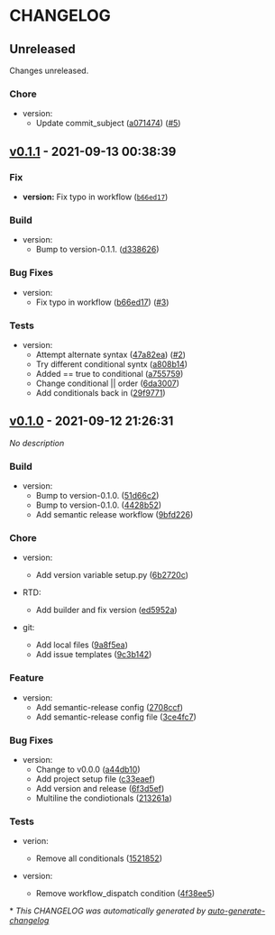 # CHANGELOG

## Unreleased

Changes unreleased.

### Chore

- version:
  - Update  commit_subject ([a071474](https://github.com/imAsparky/spinx-test/commit/a071474f958a8d4ef570dcff6ca57a67fdaaab83)) ([#5](https://github.com/imAsparky/spinx-test/pull/5))

## [v0.1.1](https://github.com/imAsparky/spinx-test/releases/tag/v0.1.1) - 2021-09-13 00:38:39

### Fix
* **version:** Fix typo in workflow ([`b66ed17`](https://github.com/imAsparky/spinx-test/commit/b66ed17871b0fd049f2cb1d167b618d97142a2ce))

### Build

- version:
  - Bump to version-0.1.1. ([d338626](https://github.com/imAsparky/spinx-test/commit/d338626cf92882fd8feb6b335cbfd25bdccffa24))

### Bug Fixes

- version:
  - Fix typo in workflow ([b66ed17](https://github.com/imAsparky/spinx-test/commit/b66ed17871b0fd049f2cb1d167b618d97142a2ce)) ([#3](https://github.com/imAsparky/spinx-test/pull/3))

### Tests

- version:
  - Attempt alternate syntax ([47a82ea](https://github.com/imAsparky/spinx-test/commit/47a82ea7bfd48419d814476e431a05b00462f98f)) ([#2](https://github.com/imAsparky/spinx-test/pull/2))
  - Try different conditional syntx ([a808b14](https://github.com/imAsparky/spinx-test/commit/a808b1484a5c7482fa49cbe804821832a3ee48b5))
  - Added == true to conditional ([a755759](https://github.com/imAsparky/spinx-test/commit/a755759a48723c6f94cb53941049ea6a8d5620fc))
  - Change conditional || order ([6da3007](https://github.com/imAsparky/spinx-test/commit/6da3007a519170466f7360dd9fdb05a0db01eaa0))
  - Add conditionals back in ([29f9771](https://github.com/imAsparky/spinx-test/commit/29f9771e3925b34c8796ca9ddbbe010b9d0bd675))

## [v0.1.0](https://github.com/imAsparky/spinx-test/releases/tag/v0.1.0) - 2021-09-12 21:26:31

*No description*

### Build

- version:
  - Bump to version-0.1.0. ([51d66c2](https://github.com/imAsparky/spinx-test/commit/51d66c2b6baba43962e82b51a77fdb84bdba3b4f))
  - Bump to version-0.1.0. ([4428b52](https://github.com/imAsparky/spinx-test/commit/4428b52cc00ebfb92d04245407e194fd7603edd6))
  - Add semantic release workflow ([9bfd226](https://github.com/imAsparky/spinx-test/commit/9bfd226042484df07b23a13c8df5e15d9c751845))

### Chore

- version:
  - Add version variable setup.py ([6b2720c](https://github.com/imAsparky/spinx-test/commit/6b2720c2d8dfb59f0af9d720b836087e755781ba))

- RTD:
  - Add builder and fix version ([ed5952a](https://github.com/imAsparky/spinx-test/commit/ed5952aba79ab6eac747849b81fb044a97682638))

- git:
  - Add local files ([9a8f5ea](https://github.com/imAsparky/spinx-test/commit/9a8f5ea17e37c175a012f34190aa28549ba23868))
  - Add issue templates ([9c3b142](https://github.com/imAsparky/spinx-test/commit/9c3b14224c319516afa18d3f2c4e276e9bd3afd3))

### Feature

- version:
  - Add semantic-release config ([2708ccf](https://github.com/imAsparky/spinx-test/commit/2708ccf4f0642051c303ec14a900e1c83b483adb))
  - Add semantic-release config file ([3ce4fc7](https://github.com/imAsparky/spinx-test/commit/3ce4fc714f5795e5ca356c4905b6a7cc391093b4))

### Bug Fixes

- version:
  - Change to v0.0.0 ([a44db10](https://github.com/imAsparky/spinx-test/commit/a44db106637b318a027a7349821c01f7ca7c244e))
  - Add project setup file ([c33eaef](https://github.com/imAsparky/spinx-test/commit/c33eaef87d4c700fa0b163162906821af4fa596d))
  - Add version and release ([6f3d5ef](https://github.com/imAsparky/spinx-test/commit/6f3d5efef1b1b8ebd2e45179aa300d19ca5444c6))
  - Multiline the condiotionals ([213261a](https://github.com/imAsparky/spinx-test/commit/213261a3a812a592725789f50979617e067a5e8a))

### Tests

- verion:
  - Remove all conditionals ([1521852](https://github.com/imAsparky/spinx-test/commit/15218520d87939f91b44f30e152acb7e0f23658e))

- version:
  - Remove workflow_dispatch condition ([4f38ee5](https://github.com/imAsparky/spinx-test/commit/4f38ee5e8a7d73319c6088b9f424b95f12cdb709))

\* *This CHANGELOG was automatically generated by [auto-generate-changelog](https://github.com/BobAnkh/auto-generate-changelog)*
